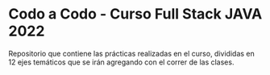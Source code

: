 # Codo a Codo - Curso Full Stack JAVA 2022

Repositorio que contiene las prácticas realizadas en el curso, divididas en 12 ejes temáticos que se irán agregando con el correr de las clases.
